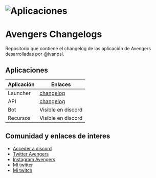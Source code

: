 # ![Aplicaciones](https://media.discordapp.net/attachments/724362312789786635/794640192992051230/666.png?width=1440&height=349)
# Avengers Changelogs


Repositorio que contiene el changelog de las aplicación de Avengers desarrolladas por @ivanpsl.

## Aplicaciones

Aplicación | Enlaces
------------ | -------------
Launcher | [changelog](https://github.com/Ivanpsl/AvengersChangelogs/blob/main/launcherChangelog.md)
API | [changelog](https://github.com/Ivanpsl/AvengersChangelogs/blob/main/APIChangelog.md)
Bot | Visible en discord
Recursos | Visible en discord

## Comunidad y enlaces de interes

* [Acceder a discord](https://discord.gg/KHc8bCh)
* [Twitter Avengers](https://twitter.com/avengers_rp)
* [Instagram Avengers](https://www.instagram.com/avengers_roleplay/)
* [Mi twitter](https://www.twitter.com/ivanpsl)
* [Mi twitch](https://www.twitch.tv/twingastur)
